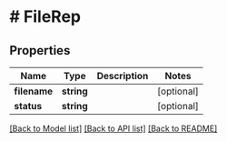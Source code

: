 # # FileRep

## Properties

Name | Type | Description | Notes
------------ | ------------- | ------------- | -------------
**filename** | **string** |  | [optional]
**status** | **string** |  | [optional]

[[Back to Model list]](../../README.md#models) [[Back to API list]](../../README.md#endpoints) [[Back to README]](../../README.md)
